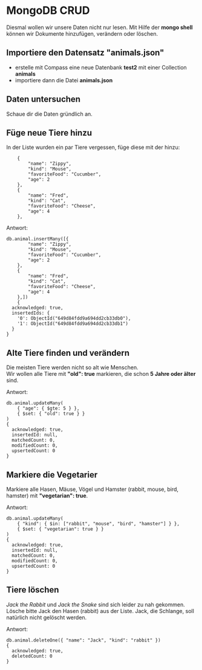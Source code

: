 # MongoDB CRUD
Diesmal wollen wir unsere Daten nicht nur lesen. 
Mit Hilfe der **mongo shell** können wir Dokumente hinzufügen, verändern oder löschen.

## Importiere den Datensatz "animals.json"
* erstelle mit Compass eine neue Datenbank **test2** mit einer Collection **animals**
* importiere dann die Datei **animals.json**

## Daten untersuchen
Schaue dir die Daten gründlich an.

## Füge neue Tiere hinzu
In der Liste wurden ein par Tiere vergessen, füge diese mit der hinzu:
```
    {
        "name": "Zippy",
        "kind": "Mouse",
        "favoriteFood": "Cucumber",
        "age": 2
    },
    {
        "name": "Fred",
        "kind": "Cat",
        "favoriteFood": "Cheese",
        "age": 4
    },
```
Antwort:
```
db.animal.insertMany([{
        "name": "Zippy",
        "kind": "Mouse",
        "favoriteFood": "Cucumber",
        "age": 2
    },
    {
        "name": "Fred",
        "kind": "Cat",
        "favoriteFood": "Cheese",
        "age": 4
    },])
    {
  acknowledged: true,
  insertedIds: {
    '0': ObjectId("649d84fdd9a694dd2cb33db0"),
    '1': ObjectId("649d84fdd9a694dd2cb33db1")
  }
}

```

## Alte Tiere finden und verändern
Die meisten Tiere werden nicht so alt wie Menschen.  
Wir wollen alle Tiere mit **"old": true** markieren, die schon **5 Jahre oder älter** sind.

Antwort:
```
db.animal.updateMany(
    { "age": { $gte: 5 } },
    { $set: { "old": true } }
)
{
  acknowledged: true,
  insertedId: null,
  matchedCount: 0,
  modifiedCount: 0,
  upsertedCount: 0
}
```

## Markiere die Vegetarier
Markiere alle Hasen, Mäuse, Vögel und Hamster (rabbit, mouse, bird, hamster) mit **"vegetarian": true**.

Antwort:
```
db.animal.updateMany(
    { "kind": { $in: ["rabbit", "mouse", "bird", "hamster"] } },
    { $set: { "vegetarian": true } }
)
{
  acknowledged: true,
  insertedId: null,
  matchedCount: 0,
  modifiedCount: 0,
  upsertedCount: 0
}
```

## Tiere löschen
*Jack the Rabbit* und *Jack the Snake* sind sich leider zu nah gekommen. Lösche bitte Jack den Hasen (rabbit) aus der Liste.
Jack, die Schlange, soll natürlich nicht gelöscht werden.

Antwort:
```
db.animal.deleteOne({ "name": "Jack", "kind": "rabbit" })
{
  acknowledged: true,
  deletedCount: 0
}
```